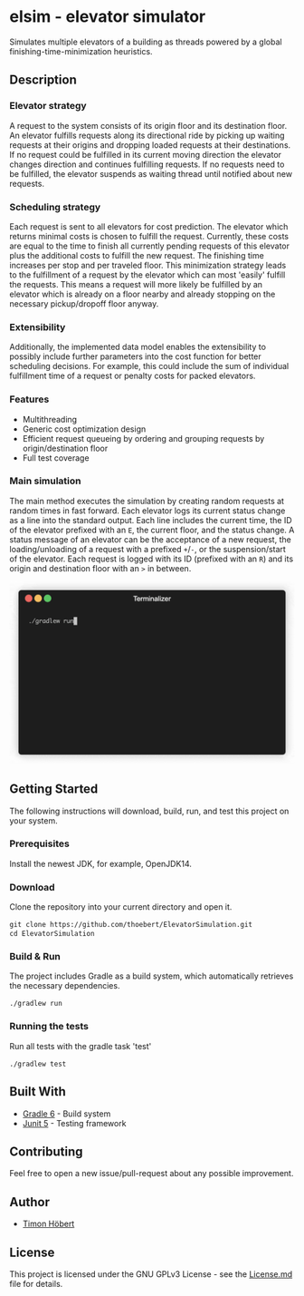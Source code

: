 # elsim - elevator simulator

Simulates multiple elevators of a building as threads powered by a global finishing-time-minimization heuristics.

## Description

### Elevator strategy

A request to the system consists of its origin floor and its destination floor. An elevator fulfills requests along its directional ride by picking up waiting requests at their origins and dropping loaded requests at their destinations. If no request could be fulfilled in its current moving direction the elevator changes direction and continues fulfilling requests. If no requests need to be fulfilled, the elevator suspends as waiting thread until notified about new requests.

### Scheduling strategy

Each request is sent to all elevators for cost prediction. The elevator which returns minimal costs is chosen to fulfill the request. Currently, these costs are equal to the time to finish all currently pending requests of this elevator plus the additional costs to fulfill the new request. The finishing time increases per stop and per traveled floor. This minimization strategy leads to the fulfillment of a request by the elevator which can most 'easily' fulfill the requests. This means a request will more likely be fulfilled by an elevator which is already on a floor nearby and already stopping on the necessary pickup/dropoff floor anyway.

### Extensibility

Additionally, the implemented data model enables the extensibility to possibly include further parameters into the cost function for better scheduling decisions. For example, this could include the sum of individual fulfillment time of a request or penalty costs for packed elevators.

### Features

* Multithreading
* Generic cost optimization design
* Efficient request queueing by ordering and grouping requests by origin/destination floor
* Full test coverage

### Main simulation

The main method executes the simulation by creating random requests at random times in fast forward. Each elevator logs its current status change as a line into the standard output. Each line includes the current time, the ID of the elevator prefixed with an `E`, the current floor, and the status change. A status message of an elevator can be the acceptance of a new request, the loading/unloading of a request with a prefixed `+`/`-`, or the suspension/start of the elevator. Each request is logged with its ID (prefixed with an `R`) and its origin and destination floor with an `>` in between.

![](preview.gif)

## Getting Started

The following instructions will download, build, run, and test this project on your system.

### Prerequisites

Install the newest JDK, for example, OpenJDK14.

### Download

Clone the repository into your current directory and open it.
```
git clone https://github.com/thoebert/ElevatorSimulation.git
cd ElevatorSimulation
```

### Build & Run

The project includes Gradle as a build system, which automatically retrieves the necessary dependencies.
```
./gradlew run
```

### Running the tests

Run all tests with the gradle task 'test'
```
./gradlew test
```

## Built With

* [Gradle 6](https://gradle.org//) - Build system
* [Junit 5](https://junit.org/) - Testing framework

## Contributing

Feel free to open a new issue/pull-request about any possible improvement. 

## Author

* [Timon Höbert](https://github.com/thoebert)

## License

This project is licensed under the GNU GPLv3 License - see the [License.md](License.md) file for details.
